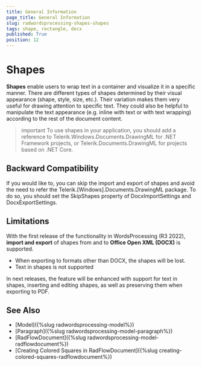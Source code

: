 ```yaml
---
title: General Information
page_title: General Information
slug: radwordsprocessing-shapes-shapes
tags: shape, rectangle, docx
published: True
position: 12
---
```


# Shapes

**Shapes** enable users to wrap text in a container and visualize it in a specific manner. There are different types of shapes determined by their visual appearance (shape, style, size, etc.). Their variation makes them very useful for drawing attention to specific text. They could also be helpful to manipulate the text appearance (e.g. inline with text or with text wrapping) according to the rest of the document content.

>important To use shapes in your application, you should add a reference to Telerik.Windows.Documents.DrawingML for .NET Framework projects, or Telerik.Documents.DrawingML for projects based on .NET Core.

## Backward Compatibility

If you would like to, you can skip the import and export of shapes and avoid the need to refer the Telerik.[Windows].Documents.DrawingML package. To do so, you should set the SkipShapes property of DocxImportSettings and DocxExportSettings.

## Limitations

With the first release of the functionality in WordsProcessing (R3 2022), **import and export** of shapes from and to **Office Open XML (DOCX)** is supported.

* When exporting to formats other than DOCX, the shapes will be lost. 
* Text in shapes is not supported

In next releases, the feature will be enhanced with support for text in shapes, inserting and editing shapes, as well as preserving them when exporting to PDF.


## See Also

 * [Model]({%slug radwordsprocessing-model%})
 * [Paragraph]({%slug radwordsprocessing-model-paragraph%})
 * [RadFlowDocument]({%slug radwordsprocessing-model-radflowdocument%})
 * [Creating Colored Squares in RadFlowDocument]({%slug creating-colored-squares-radflowdocument%})
